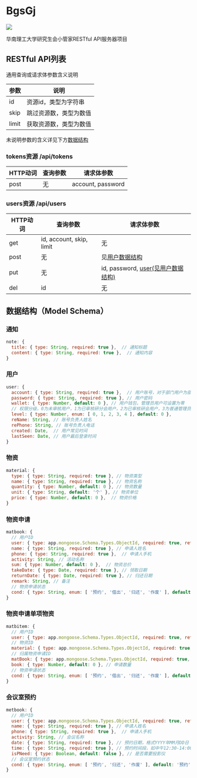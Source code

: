 # BgsGj

[![](https://img.shields.io/travis/Siubaak/BgsGj.svg?style=flat-square)](https://travis-ci.org/Siubaak/BgsGj)

华南理工大学研究生会小管家RESTful API服务器项目

## RESTful API列表

通用查询或请求体参数含义说明

| 参数      | 说明               |
| -------- | ------------------ |
| id       | 资源id，类型为字符串  |
| skip     | 跳过资源数，类型为数值 |
| limit    | 获取资源数，类型为数值 |

未说明参数的含义详见下方[数据结构](#数据结构model-schema)

### tokens资源 /api/tokens

| HTTP动词 | 查询参数 | 请求体参数         |
| ------- | ------- | ---------------- |
| post    | 无      | account, password |

### users资源 /api/users

| HTTP动词 | 查询参数                  | 请求体参数                                |
| ------- | ------------------------ | ---------------------------------------- |
| get     | id, account, skip, limit | 无                                       |
| post    | 无                       | 见[用户数据结构](#用户)                     |
| put     | 无                       | id, password, [user(见用户数据结构)](#用户) |
| del     | id                       | 无                                       |

## 数据结构（Model Schema）

### 通知

```js
note: {
  title: { type: String, required: true },  // 通知标题
  content: { type: String, required: true },  // 通知内容
}
```

### 用户

```js
user: {
  account: { type: String, required: true },  // 用户账号，对于部门用户为部门名称
  password: { type: String, required: true }, // 用户密码
  wallet: { type: Number, default: 0 }, // 用户钱包，管理员用户可设置为零
  // 权限分级，0为未审核用户，1为已审核研分会用户，2为已审核研会用户，3为普通管理员，4为超级管理员
  level: { type: Number, enum: [ 0, 1, 2, 3, 4 ], default: 0 },
  reName: String, // 账号负责人姓名
  rePhone: String, // 账号负责人电话
  created: Date,  // 用户常见时间
  lastSeen: Date, // 用户最后登录时间
}
```

### 物资

```js
material: {
  type: { type: String, required: true }, // 物资类型
  name: { type: String, required: true }, // 物资名称
  quantity: { type: Number, default: 0 }, // 物资数量
  unit: { type: String, default: '个' }, // 物资单位
  price: { type: Number, default: 0 },  // 物资价格
}
```

### 物资申请

```js
matbook: {
  // 用户ID
  user: { type: app.mongoose.Schema.Types.ObjectId, required: true, ref: 'User' },
  name: { type: String, required: true }, // 申请人姓名
  phone: { type: String, required: true },  // 申请人手机
  activity: String, // 活动名称
  sum: { type: Number, default: 0 },  // 物资总价
  takeDate: { type: Date, required: true }, // 领取日期
  returnDate: { type: Date, required: true }, // 归还日期
  remark: String, // 备注
  // 物资申请状态
  cond: { type: String, enum: [ '预约', '借出', '归还', '作废' ], default: '预约' },
}
```

### 物资申请单项物资

```js
matbitem: {
  // 用户ID
  user: { type: app.mongoose.Schema.Types.ObjectId, required: true, ref: 'User' },
  // 物资ID
  material: { type: app.mongoose.Schema.Types.ObjectId, required: true, ref: 'Material' },
  // 归属物资申请ID
  matBook: { type: app.mongoose.Schema.Types.ObjectId, required: true, ref: 'Matbook' },
  book: { type: Number, default: 0 }, // 申请数量
  // 物资申请状态
  cond: { type: String, enum: [ '预约', '借出', '归还', '作废' ], default: '预约' },
}
```

### 会议室预约

```js
metbook: {
  // 用户ID
  user: { type: app.mongoose.Schema.Types.ObjectId, required: true, ref: 'User' },
  name: { type: String, required: true }, // 申请人姓名
  phone: { type: String, required: true },  // 申请人手机
  activity: String, // 会议名称
  date: { type: String, required: true }, // 预约日期，格式YYYY年MM月DD日
  time: { type: String, required: true }, // 预约时间段，如中午12:30-14:00，下午17:30-19:00
  isPNeed: { type: Boolean, default: false }, // 是否需要投影仪
  // 会议室预约状态
  cond: { type: String, enum: [ '预约', '归还', '作废' ], default: '预约' },
}
```